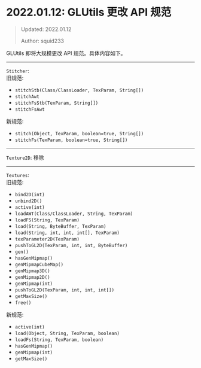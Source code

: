 # 2022.01.12: GLUtils 更改 API 规范

> Updated: 2022.01.12
>
> Author: squid233

GLUtils 即将大规模更改 API 规范。具体内容如下。

---

`Stitcher`:  
旧规范:  
  - `stitchStb(Class/ClassLoader, TexParam, String[])`
  - `stitchAwt`
  - `stitchFsStb(TexParam, String[])`
  - `stitchFsAwt`

新规范:  
  - `stitch(Object, TexParam, boolean=true, String[])`
  - `stitchFs(TexParam, boolean=true, String[])`

---

`Texture2D`: 移除

---

`Textures`:  
旧规范:
  - `bind2D(int)`
  - `unbind2D()`
  - `active(int)`
  - `loadAWT(Class/ClassLoader, String, TexParam)`
  - `loadFS(String, TexParam)`
  - `load(String, ByteBuffer, TexParam)`
  - `load(String, int, int, int[], TexParam)`
  - `texParameter2D(TexParam)`
  - `pushToGL2D(TexParam, int, int, ByteBuffer)`
  - `gen()`
  - `hasGenMipmap()`
  - `genMipmapCubeMap()`
  - `genMipmap3D()`
  - `genMipmap2D()`
  - `genMipmap(int)`
  - `pushToGL2D(TexParam, int, int, int[])`
  - `getMaxSize()`
  - `free()`

新规范:  
  - `active(int)`
  - `load(Object, String, TexParam, boolean)`
  - `loadFs(String, TexParam, boolean)`
  - `hasGenMipmap()`
  - `genMipmap(int)`
  - `getMaxSize()`
